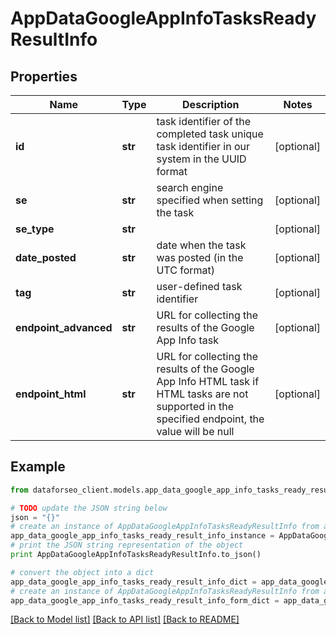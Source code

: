 # AppDataGoogleAppInfoTasksReadyResultInfo


## Properties

Name | Type | Description | Notes
------------ | ------------- | ------------- | -------------
**id** | **str** | task identifier of the completed task unique task identifier in our system in the UUID format | [optional] 
**se** | **str** | search engine specified when setting the task | [optional] 
**se_type** | **str** |  | [optional] 
**date_posted** | **str** | date when the task was posted (in the UTC format) | [optional] 
**tag** | **str** | user-defined task identifier | [optional] 
**endpoint_advanced** | **str** | URL for collecting the results of the Google App Info task | [optional] 
**endpoint_html** | **str** | URL for collecting the results of the Google App Info HTML task if HTML tasks are not supported in the specified endpoint, the value will be null | [optional] 

## Example

```python
from dataforseo_client.models.app_data_google_app_info_tasks_ready_result_info import AppDataGoogleAppInfoTasksReadyResultInfo

# TODO update the JSON string below
json = "{}"
# create an instance of AppDataGoogleAppInfoTasksReadyResultInfo from a JSON string
app_data_google_app_info_tasks_ready_result_info_instance = AppDataGoogleAppInfoTasksReadyResultInfo.from_json(json)
# print the JSON string representation of the object
print AppDataGoogleAppInfoTasksReadyResultInfo.to_json()

# convert the object into a dict
app_data_google_app_info_tasks_ready_result_info_dict = app_data_google_app_info_tasks_ready_result_info_instance.to_dict()
# create an instance of AppDataGoogleAppInfoTasksReadyResultInfo from a dict
app_data_google_app_info_tasks_ready_result_info_form_dict = app_data_google_app_info_tasks_ready_result_info.from_dict(app_data_google_app_info_tasks_ready_result_info_dict)
```
[[Back to Model list]](../README.md#documentation-for-models) [[Back to API list]](../README.md#documentation-for-api-endpoints) [[Back to README]](../README.md)


